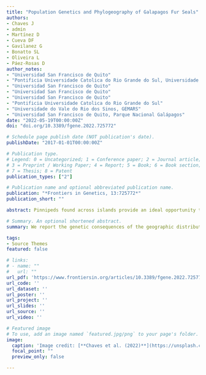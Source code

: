 ```yaml
---
title: "Population Genetics and Phylogeography of Galapagos Fur Seals"
authors:
- Chaves J
- admin
- Martínez D
- Cueva DF
- Gavilanez G
- Bonatto SL
- Oliveira L
- Páez-Rosas D
author_notes:
- "Universidad San Francisco de Quito"
- "Pontificia Universidade Catolica do Rio Grande do Sul, Universidade do Vale do Rio dos Sinos"
- "Universidad San Francisco de Quito"
- "Universidad San Francisco de Quito"
- "Universidad San Francisco de Quito"
- "Pontificia Universidade Catolica do Rio Grande do Sul"
- "Universidade do Vale do Rio dos Sinos, GEMARS"
- "Universidad San Francisco de Quito, Parque Nacional Galápagos"
date: "2022-05-19T00:00:00Z"
doi: "doi.org/10.3389/fgene.2022.725772"

# Schedule page publish date (NOT publication's date).
publishDate: "2017-01-01T00:00:00Z"

# Publication type.
# Legend: 0 = Uncategorized; 1 = Conference paper; 2 = Journal article;
# 3 = Preprint / Working Paper; 4 = Report; 5 = Book; 6 = Book section;
# 7 = Thesis; 8 = Patent
publication_types: ["2"]

# Publication name and optional abbreviated publication name.
publication: "*Frontiers in Genetics, 13:725772*"
publication_short: ""

abstract: Pinnipeds found across islands provide an ideal opportunity to examine the evolutionary process of population subdivision affected by several mechanisms. Here, we report the genetic consequences of the geographic distribution of rookeries in Galapagos fur seals (GFS, Arctocephalus galapagoensis) in creating population structure. We show that rookeries across four islands (nine rookeries) are genetically structured into the following major groups. 1) a western cluster of individuals from Fernandina; 2) a central group from north and east Isabela, Santiago, and Pinta; and possibly, 3) a third cluster in the northeast from Pinta. Furthermore, asymmetric levels of gene flow obtained from eight microsatellites found migration from west Isabela to Fernandina islands (number of migrants Nm = 1), with imperceptible Nm in any other direction. Our findings suggest that the marked structuring of populations recovered in GFS is likely related to an interplay between long-term site fidelity and long-distance migration in both male and female individuals, probably influenced by varying degrees of marine productivity.

# Summary. An optional shortened abstract.
summary: We report the genetic consequences of the geographic distribution of rookeries in Galapagos fur seals (GFS, Arctocephalus galapagoensis) in creating population structure.

tags:
- Source Themes
featured: false

# links:
# - name: ""
#   url: ""
url_pdf: 'https://www.frontiersin.org/articles/10.3389/fgene.2022.725772/full'
url_code: ''
url_dataset: ''
url_poster: ''
url_project: ''
url_slides: ''
url_source: ''
url_video: ''

# Featured image
# To use, add an image named `featured.jpg/png` to your page's folder. 
image:
  caption: 'Image credit: [**Chaves et al. (2022)**](https://unsplash.com/photos/jdD8gXaTZsc](https://www.frontiersin.org/articles/10.3389/fgene.2022.725772/full)'
  focal_point: ""
  preview_only: false

---
```

